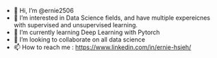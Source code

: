 - 👋 Hi, I’m @ernie2506
- 👀 I’m interested in Data Science fields, and have multiple expereicnes with supervised and unsupervised learning.
- 🌱 I’m currently learning Deep Learning with Pytorch
- 💞️ I’m looking to collaborate on all data science
- 📫 How to reach me : https://www.linkedin.com/in/ernie-hsieh/

<!---
ernie2506/ernie2506 is a ✨ special ✨ repository because its `README.md` (this file) appears on your GitHub profile.
You can click the Preview link to take a look at your changes.
--->
